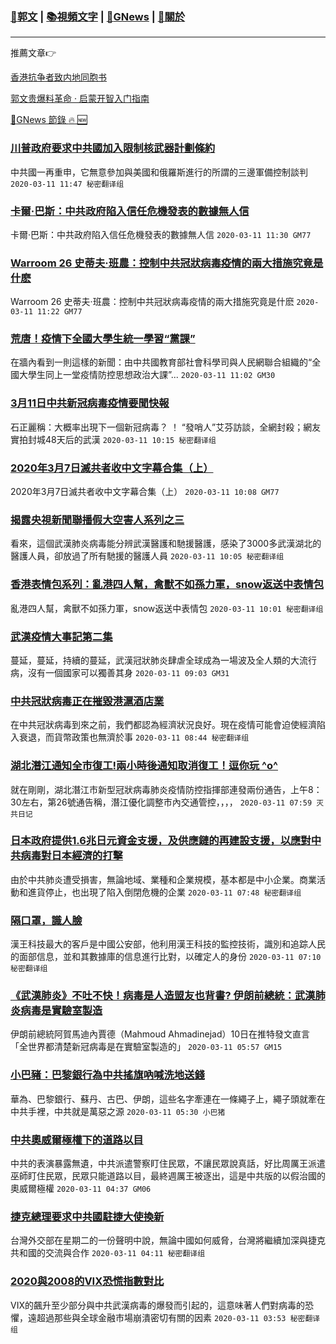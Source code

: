 ###  [:eagle:郭文](https://github.com/ourhimalayas/txt) | [:books:視頻文字](https://github.com/ourhimalayas/txt/blob/master/content/README.md) | [:newspaper:GNews](https://github.com/ourhimalayas/txt/blob/master/content/gnews/README.md) | [:pray:關於](https://github.com/ourhimalayas/home/tree/master/about)
---

推薦文章:point_right:

[香港抗争者致内地同胞书](https://github.com/ourhimalayas/news/blob/master/2019/08/a_letter_from_the_hong_kong_people.md)

[郭文贵爆料革命 · 启蒙开智入门指南](https://github.com/ourhimalayas/txt/issues/1)

[:newspaper:GNews 節錄 :fire: :new:](https://github.com/ourhimalayas/txt/blob/master/content/gnews/README.md) 



### [川普政府要求中共國加入限制核武器計劃條約](/content/gnews/1/README.md)

中共國一再重申，它無意參加與美國和俄羅斯進行的所謂的三邊軍備控制談判  `2020-03-11 11:47 秘密翻译组`

### [卡爾·巴斯：中共政府陷入信任危機發表的數據無人信](/content/gnews/2/README.md)

卡爾·巴斯：中共政府陷入信任危機發表的數據無人信  `2020-03-11 11:30 GM77`

### [Warroom 26 史蒂夫·班農：控制中共冠狀病毒疫情的兩大措施究竟是什麽](/content/gnews/3/README.md)

Warroom 26 史蒂夫·班農：控制中共冠狀病毒疫情的兩大措施究竟是什麽  `2020-03-11 11:22 GM77`

### [荒唐！疫情下全國大學生統一學習“黨課”](/content/gnews/4/README.md)

在牆內看到一則這樣的新聞：由中共國教育部社會科學司與人民網聯合組織的“全國大學生同上一堂疫情防控思想政治大課”...  `2020-03-11 11:02 GM30`

### [3月11日中共新冠病毒疫情要聞快報](/content/gnews/5/README.md)

石正麗稱：大概率出現下一個新冠病毒？ ！ “發哨人”艾芬訪談，全網封殺；網友實拍封城48天后的武漢  `2020-03-11 10:15 秘密翻译组`

### [2020年3月7日滅共者收中文字幕合集（上）](/content/gnews/6/README.md)

2020年3月7日滅共者收中文字幕合集（上）  `2020-03-11 10:08 GM77`

### [揭露央視新聞聯播假大空害人系列之三](/content/gnews/7/README.md)

看來，這個武漢肺炎病毒能分辨武漢醫護和馳援醫護，感染了3000多武漢湖北的醫護人員，卻放過了所有馳援的醫護人員  `2020-03-11 10:05 秘密翻译组`

### [香港表情包系列：亂港四人幫，禽獸不如孫力軍，snow返送中表情包](/content/gnews/8/README.md)

亂港四人幫，禽獸不如孫力軍，snow返送中表情包  `2020-03-11 10:01 秘密翻译组`

### [武漢疫情大事記第二集](/content/gnews/9/README.md)

蔓延，蔓延，持續的蔓延，武漢冠狀肺炎肆虐全球成為一場波及全人類的大流行病，沒有一個國家可以獨善其身  `2020-03-11 09:03 GM31`

### [中共冠狀病毒正在摧毀港滬酒店業](/content/gnews/10/README.md)

在中共冠狀病毒到來之前，我們都認為經濟狀況良好。現在疫情可能會迫使經濟陷入衰退，而貨幣政策也無濟於事  `2020-03-11 08:44 秘密翻译组`

### [湖北潛江通知全市復工!兩小時後通知取消復工！逗你玩 ^o^](/content/gnews/11/README.md)

就在剛剛，湖北潛江市新型冠狀病毒肺炎疫情防控指揮部連發兩份通告，上午8：30左右，第26號通告稱，潛江優化調整市內交通管控，，，，  `2020-03-11 07:59 灭共日记`

### [日本政府提供1.6兆日元資金支援，及供應鏈的再建設支援，以應對中共病毒對日本經濟的打擊](/content/gnews/12/README.md)

由於中共肺炎遭受損害，無論地域、業種和企業規模，基本都是中小企業。商業活動和進貨停止，也出現了陷入倒閉危機的企業  `2020-03-11 07:48 秘密翻译组`

### [隔口罩，識人臉](/content/gnews/13/README.md)

漢王科技最大的客戶是中國公安部，他利用漢王科技的監控技術，識別和追踪人民的面部信息，並和其數據庫的信息進行比對，以確定人的身份  `2020-03-11 07:10 秘密翻译组`

### [《武漢肺炎》不吐不快！病毒是人造盟友也背書? 伊朗前總統：武漢肺炎病毒是實驗室製造](/content/gnews/14/README.md)

伊朗前總統阿賀馬迪內賈德（Mahmoud Ahmadinejad）10日在推特發文直言「全世界都清楚新冠病毒是在實驗室製造的」  `2020-03-11 05:57 GM15`

### [小巴豬：巴黎銀行為中共搖旗吶喊洗地送錢](/content/gnews/15/README.md)

華為、巴黎銀行、蘇丹、古巴、伊朗，這些名字牽連在一條繩子上，繩子頭就牽在中共手裡，中共就是萬惡之源  `2020-03-11 05:30 小巴猪`

### [中共奧威爾極權下的道路以目](/content/gnews/16/README.md)

中共的表演暴露無遺，中共派遣警察盯住民眾，不讓民眾說真話，好比周厲王派遣巫師盯住民眾，民眾只能道路以目，最終週厲王被逐出，這是中共版的以假治國的奧威爾極權  `2020-03-11 04:37 GM06`

### [捷克總理要求中共國駐捷大使換新](/content/gnews/17/README.md)

台灣外交部在星期二的一份聲明中說，無論中國如何威脅，台灣將繼續加深與捷克共和國的交流與合作  `2020-03-11 04:11 秘密翻译组`

### [2020與2008的VIX恐慌指數對比](/content/gnews/18/README.md)

VIX的飆升至少部分與中共武漢病毒的爆發而引起的，這意味著人們對病毒的恐懼，遠超過那些與全球金融市場崩潰密切有關的因素  `2020-03-11 03:53 秘密翻译组`

